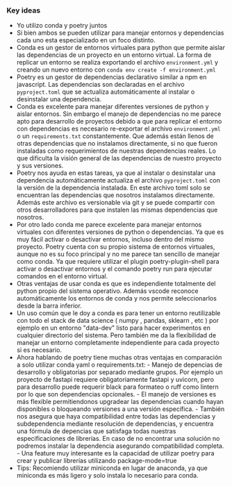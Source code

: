 ### Key ideas

- Yo utilizo conda y poetry juntos
- Si bien ambos se pueden utilizar para manejar entornos y dependencias cada uno esta especializado en un foco distinto.
- Conda es un gestor de entornos virtuales para python que permite aislar las dependencias de un proyecto en un entorno virtual. La forma de replicar un entorno se realiza exportando el archivo `environment.yml` y creando un nuevo entorno con `conda env create -f environment.yml` 
- Poetry es un gestor de dependencias declarativo similar a npm en javascript. Las dependencias son declaradas en el archivo `pyproject.toml` que se actualiza automáticamente al instalar o desinstalar una dependencia. 
- Conda es excelente para manejar diferentes versiones de python y aislar entornos. Sin embargo el manejo de dependencias no me parece apto para desarrollo de proyectos debido a que para replicar el entorno con dependencias es necesario  re-exportar el archivo `environment.yml` o un `requirements.txt` constantemente. Que además están llenos de otras dependencias que no instalamos directamente, si no que fueron instaladas como requerimientos de nuestras dependencias reales. Lo que dificulta la visión general de las dependencias de nuestro proyecto y sus versiones.
- Poetry nos ayuda en estas tareas, ya que al instalar o desinstalar una dependencia automáticamente actualiza el archivo `pyproject.toml` con la versión de la dependencia instalada. En este archivo toml solo se encuentran las dependencias que nosotros instalamos directamente. Además este archivo es versionable via git y se puede compartir con otros desarrolladores para que instalen las mismas dependencias que nosotros.
- Por otro lado conda me parece excelente para manejar entornos virtuales con diferentes versiones de python o dependencias. Ya que es muy fácil activar o desactivar entornos, incluso dentro del mismo proyecto. Poetry cuenta con su propio sistema de entornos virtuales, aunque no es su foco principal y no me parece tan sencillo de manejar como conda. Ya que requiere utilizar el plugin poetry-plugin-shell para activar o desactivar entornos y el comando poetry run para ejecutar comandos en el entorno virtual.
- Otras ventajas de usar conda es que es independiente totalmente del python propio del sistema operativo. Además vscode reconoce automáticamente los entornos de conda y nos permite seleccionarlos desde la barra inferior.
- Un uso común que le doy a conda es para tener un entorno reutilizable con todo el stack de data science ( numpy , pandas, sklearn , etc ) por ejemplo en un entorno "data-dev" listo para hacer experimentos en cualquier directorio del sistema. Pero también me da la flexibilidad de manejar un entorno completamente independiente para cada proyecto si es necesario.
- Ahora hablando de poetry tiene muchas otras ventajas en comparación a solo utilizar conda yaml o requirements.txt: - Manejo de depencias de desarrollo y obligatorias por separado mediante grupos. Por ejemplo un proyecto de fastapi requiere obligatoriamente fastapi y uvicorn, pero para desarrollo puede requerir black para formateo o ruff como lintern por lo que son dependencias opcionales. - El manejo de versiones es más flexible permitiendonos upgradear las dependencias cuando hayan disponibles o bloqueando versiones a una versión específica. - También nos asegura que haya compatibilidad entre todas las dependencias y subdependencia mediante resolución de dependencias, y encuentra una fórmula de depencias que satisfaga todas nuestras especificaciones de librerías. En caso de no encontrar una solución no podremos instalar la dependencia asegurando compatibilidad completa.  - Una feature muy interesante es la capacidad de utilizar poetry para crear y publicar librerías utilizando package-mode=true
- Tips: Recomiendo utilizar miniconda en lugar de anaconda, ya que miniconda es más ligero y solo instala lo necesario para conda.
